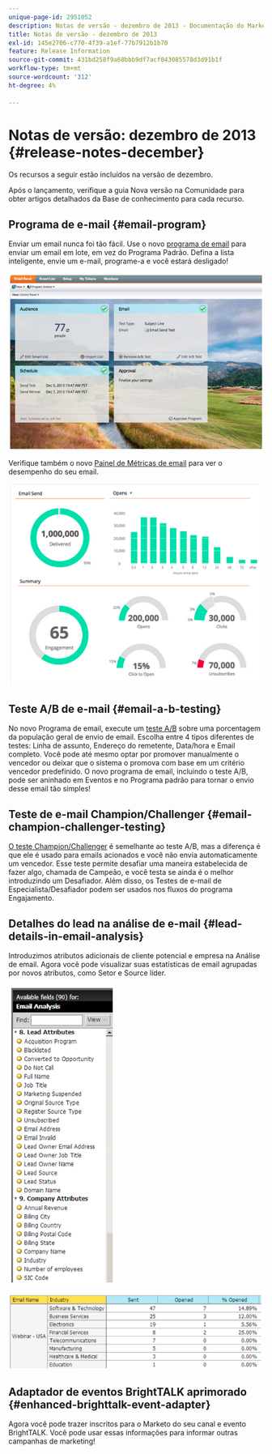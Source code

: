 ```yaml
---
unique-page-id: 2951052
description: Notas de versão - dezembro de 2013 - Documentação do Marketo - Documentação do produto
title: Notas de versão - dezembro de 2013
exl-id: 145e2706-c770-4f39-a1ef-77b7912b1b70
feature: Release Information
source-git-commit: 431bd258f9a68bbb9df7acf043085578d3d91b1f
workflow-type: tm+mt
source-wordcount: '312'
ht-degree: 4%

---
```


# Notas de versão: dezembro de 2013 {#release-notes-december}

Os recursos a seguir estão incluídos na versão de dezembro.

Após o lançamento, verifique a guia Nova versão na Comunidade para obter artigos detalhados da Base de conhecimento para cada recurso.

## Programa de e-mail {#email-program}

Enviar um email nunca foi tão fácil. Use o novo [programa de email](/help/marketo/product-docs/email-marketing/email-programs/creating-an-email-program/understanding-email-programs.md) para enviar um email em lote, em vez do Programa Padrão. Defina a lista inteligente, envie um e-mail, programe-a e você estará desligado!

![](assets/image2014-9-22-17-3a19-3a55.png)

Verifique também o novo [Painel de Métricas de email](/help/marketo/product-docs/email-marketing/email-programs/email-program-data/view-the-email-program-dashboard.md) para ver o desempenho do seu email.

![](assets/image2014-9-22-17-3a20-3a14.png)

## Teste A/B de e-mail {#email-a-b-testing}

No novo Programa de email, execute um [teste A/B](/help/marketo/product-docs/email-marketing/email-programs/email-program-actions/email-test-a-b-test/add-an-a-b-test.md) sobre uma porcentagem da população geral de envio de email. Escolha entre 4 tipos diferentes de testes: Linha de assunto, Endereço do remetente, Data/hora e Email completo. Você pode até mesmo optar por promover manualmente o vencedor ou deixar que o sistema o promova com base em um critério vencedor predefinido. O novo programa de email, incluindo o teste A/B, pode ser aninhado em Eventos e no Programa padrão para tornar o envio desse email tão simples!

## Teste de e-mail Champion/Challenger {#email-champion-challenger-testing}

[O teste Champion/Challenger](/help/marketo/product-docs/email-marketing/general/functions-in-the-editor/email-tests-champion-challenger/add-an-email-champion-challenger.md) é semelhante ao teste A/B, mas a diferença é que ele é usado para emails acionados e você não envia automaticamente um vencedor. Esse teste permite desafiar uma maneira estabelecida de fazer algo, chamada de Campeão, e você testa se ainda é o melhor introduzindo um Desafiador. Além disso, os Testes de e-mail de Especialista/Desafiador podem ser usados nos fluxos do programa Engajamento.

## Detalhes do lead na análise de e-mail {#lead-details-in-email-analysis}

Introduzimos atributos adicionais de cliente potencial e empresa na Análise de email. Agora você pode visualizar suas estatísticas de email agrupadas por novos atributos, como Setor e Source líder.

![](assets/image2014-9-22-17-3a20-3a43.png)

![](assets/image2014-9-22-17-3a21-3a18.png)

## Adaptador de eventos BrightTALK aprimorado {#enhanced-brighttalk-event-adapter}

Agora você pode trazer inscritos para o Marketo do seu canal e evento BrightTALK. Você pode usar essas informações para informar outras campanhas de marketing!
